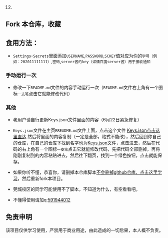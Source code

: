 12.
## Fork 本仓库，收藏


## 食用方法：


- `Settings`-`Secrets`里面添加`USERNAME`,`PASSWORD`,`SCKEY`值对应为你的`学号（例如：202011111111）`,`密码`,`server酱的key（详情百度server酱）用于接收通知`

### 手动运行一次
- 修改一下`README.md`文件的内容手动运行一次（`README.md`文件右上角有一个图标`一支笔`点击它就能修改代码）

### 其他
- 老用户请自行更新Keys.json文件里面的内容（6月22日紧急修复） 

- `Keys.json`文件在主页`RREADME.md`文件上面，点击这个文件 [Keys.json点击这里直达](https://github.com/mimiranda0111/covidqqqq/blob/main/Keys.json) 然后将里面的内容复制（一定是全部，格式不能改），然后回到你自己的仓库，在自己的仓库下找到名字也为[Keys.json](https://github.com)文件，点击进去，然后在代码的右上角有一个图标`一支笔`点击它就能修改代码，先把代码全部删掉，再将刚刚复制到的内容粘贴进去，然后往下翻页，找到一个绿色按钮，点击就能保存。

- 如果你听不懂，恭喜你，请删掉本仓库脚本[不会删掉github仓库，点击这里学习](https://jingyan.baidu.com/article/a378c960f8bae8b3282830f1.html)，然后重新fork本项目。

- 莞城校区的同学可能使用不了脚本，不知道为什么，有空看看吧。

- 不懂得使用请加q:[591944012](https://im.qq.com/index)

## 免责申明
    
该项目仅供学习使用，严禁用于商业用途，由此造成的一切后果，本人概不负责。
